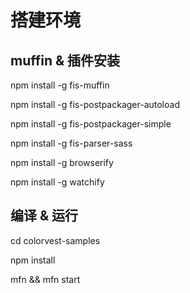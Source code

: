 # 搭建环境

## muffin & 插件安装

npm install -g fis-muffin

npm install -g fis-postpackager-autoload

npm install -g fis-postpackager-simple

npm install -g fis-parser-sass

npm install -g browserify

npm install -g watchify


## 编译 & 运行

cd colorvest-samples

npm install

mfn && mfn start

